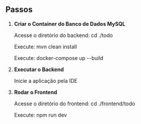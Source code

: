 ## Passos

1. **Criar o Container do Banco de Dados MySQL**

   Acesse o diretório do backend: cd ./todo

   Execute: mvn clean install
   
   Execute: docker-compose up --build

3. **Executar o Backend**

   Inicie a aplicação pela IDE

4. **Rodar o Frontend**

   Acesse o diretório do frontend: cd ./frontend/todo
   
   Execute: npm run dev
   
